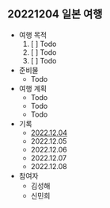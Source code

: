 ## 20221204 일본 여행

- 여행 목적
   1. [ ] Todo
   1. [ ] Todo
   1. [ ] Todo
- 준비물
   - Todo
- 여행 계획
   - Todo
   - Todo
   - Todo
- 기록
   - [2022.12.04](https://github.com/hae92/20221204/blob/main/history/2022.12.04.md)
   - 2022.12.05
   - 2022.12.06
   - 2022.12.07
   - 2022.12.08
- 참여자
   - 김성해
   - 신민희




